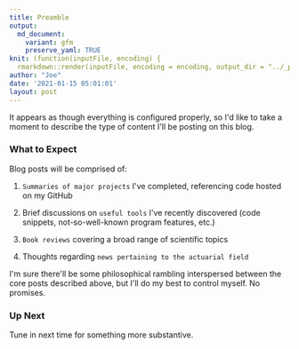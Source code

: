 ```yaml
---
title: Preamble
output:
  md_document:
    variant: gfm
    preserve_yaml: TRUE
knit: (function(inputFile, encoding) {
  rmarkdown::render(inputFile, encoding = encoding, output_dir = "../_posts") })
author: "Joe"
date: '2021-01-15 05:01:01'
layout: post
---
```


It appears as though everything is configured properly, so I'd like to take a moment to describe the type of content I'll be posting on this blog.

### What to Expect

Blog posts will be comprised of:

1. `Summaries of major projects` I've completed, referencing code hosted on my GitHub

2. Brief discussions on `useful tools` I've recently discovered (code snippets, not-so-well-known program features, etc.)

3. `Book reviews` covering a broad range of scientific topics  

4. Thoughts regarding `news pertaining to the actuarial field`

I'm sure there'll be some philosophical rambling interspersed between the core posts described above, but I'll do my best to control myself. No promises.

### Up Next

Tune in next time for something more substantive.
